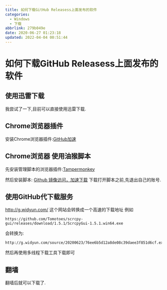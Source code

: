 ```yaml
---
title: 如何下载GitHub Releasess上面发布的软件
categories: 
  - Windows
  - 下载
abbrlink: 279b049e
date: 2020-06-27 01:23:18
updated: 2022-04-04 00:51:44
---
```

# 如何下载GitHub Releasess上面发布的软件
## 使用迅雷下载
我尝试了一下,目前可以直接使用迅雷下载.
## Chrome浏览器插件
安装Chrome浏览器插件:[GitHub加速](https://chrome.google.com/webstore/detail/github%E5%8A%A0%E9%80%9F/mfnkflidjnladnkldfonnaicljppahpg/related)

## Chrome浏览器 使用油猴脚本
先安装管理脚本的浏览器插件:[Tampermonkey](https://chrome.google.com/webstore/detail/tampermonkey/dhdgffkkebhmkfjojejmpbldmpobfkfo)

然后安装脚本:
[Github 镜像访问，加速下载](https://greasyfork.org/zh-CN/scripts/398278-github-%E9%95%9C%E5%83%8F%E8%AE%BF%E9%97%AE-%E5%8A%A0%E9%80%9F%E4%B8%8B%E8%BD%BD)
下载打开脚本之前,先退出自己的账号.
## 使用GitHub代下载服务
http://g.widyun.com/
这个网站会转换成一个高速的下载地址
例如
```
https://github.com/Tomotoes/scrcpy-gui/releases/download/1.5.1/ScrcpyGui-1.5.1.win64.exe
```
会转换为:
```
http://g.widyun.com/source/20200623/76ee6b5d12a8de08c39daee3f851d6cf.exe
```
然后再使用多线程下载工具下载即可
## 翻墙
翻墙后就可以下载了.
